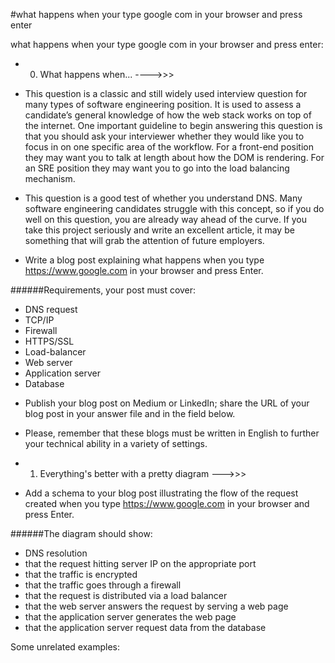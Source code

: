 #what happens when your type google com in your browser and press enter

what happens when your type google com in your browser and press enter:
- 0. What happens when... ---->>>
-  This question is a classic and still widely used interview question for many types of software engineering position. It is used to assess a candidate’s general knowledge of how the web stack works on top of the internet. One important guideline to begin answering this question is that you should ask your interviewer whether they would like you to focus in on one specific area of the workflow. For a front-end position they may want you to talk at length about how the DOM is rendering. For an SRE position they may want you to go into the load balancing mechanism.

-  This question is a good test of whether you understand DNS. Many software engineering candidates struggle with this concept, so if you do well on this question, you are already way ahead of the curve. If you take this project seriously and write an excellent article, it may be something that will grab the attention of future employers.

-  Write a blog post explaining what happens when you type https://www.google.com in your browser and press Enter.

######Requirements, your post must cover:

* DNS request
* TCP/IP
* Firewall
* HTTPS/SSL
* Load-balancer
* Web server
* Application server
* Database
- Publish your blog post on Medium or LinkedIn; share the URL of your blog post in your answer file and in the field below.

-  Please, remember that these blogs must be written in English to further your technical ability in a variety of settings.


- 1. Everything's better with a pretty diagram --->>>

*  Add a schema to your blog post illustrating the flow of the request created when you type https://www.google.com in your browser and press Enter.

######The diagram should show:

* DNS resolution
* that the request hitting server IP on the appropriate port
* that the traffic is encrypted
* that the traffic goes through a firewall
* that the request is distributed via a load balancer
* that the web server answers the request by serving a web page
* that the application server generates the web page
* that the application server request data from the database

Some unrelated examples:


